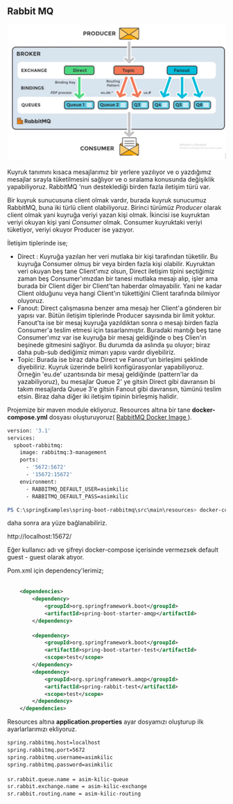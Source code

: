 ## Rabbit MQ

![image-20220102164657244](img\RabbitMQ.png)

Kuyruk tanımını kısaca  mesajlarımız bir yerlere yazılıyor ve o yazdığımız mesajlar sırayla tüketilmesini sağlıyor ve o sıralama konusunda değişiklik yapabiliyoruz. RabbitMQ 'nun desteklediği birden fazla iletişim türü var.

Bir kuyruk sunucusuna client olmak vardır, burada kuyruk sunucumuz RabbitMQ, buna iki türlü client olabiliyoruz. Birinci türümüz *Producer* olarak client olmak yani kuyruğa veriyi yazan kişi olmak. İkincisi ise kuyruktan veriyi okuyan kişi yani *Consumer* olmak. Consumer kuyruktaki veriyi tüketiyor, veriyi okuyor Producer ise yazıyor. 

İletişim tiplerinde ise;

- Direct : Kuyruğa yazılan her veri mutlaka bir kişi tarafından tüketilir. Bu kuyruğa Consumer olmuş bir veya birden fazla kişi olabilir. Kuyruktan veri okuyan beş tane Client'ımız olsun, Direct iletişim tipini seçtiğimiz zaman beş Consumer'ımızdan bir tanesi  mutlaka mesajı alıp, işler ama burada bir Client diğer bir Client'tan haberdar olmayabilir. Yani ne kadar  Client olduğunu veya hangi Client'ın tükettiğini Client tarafında bilmiyor oluyoruz. 
- Fanout: Direct çalışmasına benzer ama mesajı her Client'a gönderen bir yapısı var.  Bütün iletişim tiplerinde Producer sayısında bir limit yoktur. Fanout'ta ise bir mesaj kuyruğa yazıldıktan sonra o mesajı birden fazla Consumer'a teslim etmesi için tasarlanmıştır. Buradaki mantığı  beş tane Consumer'ımız var ise kuyruğa bir mesaj geldiğinde o beş Clien'ın beşinede gitmesini sağlıyor. Bu durumda da aslında şu oluyor; biraz daha pub-sub dediğimiz mimarı yapısı vardır diyebiliriz.
- Topic:  Burada ise biraz daha Direct ve Fanout'un birleşimi şeklinde diyebiliriz. Kuyruk üzerinde belirli konfigürasyonlar yapabiliyoruz. Örneğin 'eu.de' uzantısında bir mesaj geldiğinde (pattern'lar da yazabiliyoruz), bu mesajlar Queue 2' ye gitsin Direct gibi davransın bi takım mesajlarda Queue 3'e gitsin Fanout gibi davransın, tümünü teslim etsin. Biraz daha diğer iki iletişim tipinin birleşmiş halidir.



Projemize bir maven module ekliyoruz. Resources altına bir tane **docker-compose.yml**  dosyası oluşturuyoruz( [RabbitMQ Docker Image ](https://hub.docker.com/_/rabbitmq/) ).

```dockerfile
version: '3.1'
services:
  spboot-rabbitmq:
    image: rabbitmq:3-management
    ports:
      - '5672:5672'
      - '15672:15672'
    environment:
      - RABBITMQ_DEFAULT_USER=asimkilic
      - RABBITMQ_DEFAULT_PASS=asimkilic
```

```powershell
PS C:\springExamples\spring-boot-rabbitmq\src\main\resources> docker-compose -f docker-compose.yml up -d
```

daha sonra ara yüze bağlanabiliriz.

http://localhost:15672/

Eğer kullanıcı adı ve  şifreyi docker-compose içerisinde vermezsek default  guest - guest olarak atıyor.

Pom.xml için dependency'lerimiz;

```xml

    <dependencies>
        <dependency>
            <groupId>org.springframework.boot</groupId>
            <artifactId>spring-boot-starter-amqp</artifactId>
        </dependency>

        <dependency>
            <groupId>org.springframework.boot</groupId>
            <artifactId>spring-boot-starter-test</artifactId>
            <scope>test</scope>
        </dependency>
        <dependency>
            <groupId>org.springframework.amqp</groupId>
            <artifactId>spring-rabbit-test</artifactId>
            <scope>test</scope>
        </dependency>
    </dependencies>
```

Resources altına **application.properties** ayar dosyamızı oluşturup ilk ayarlarlarımızı ekliyoruz.

```xml
spring.rabbitmq.host=localhost
spring.rabbitmq.port=5672
spring.rabbitmq.username=asimkilic
spring.rabbitmq.password=asimkilic

sr.rabbit.queue.name = asim-kilic-queue
sr.rabbit.exchange.name = asim-kilic-exchange
sr.rabbit.routing.name = asim-kilic-routing

```

